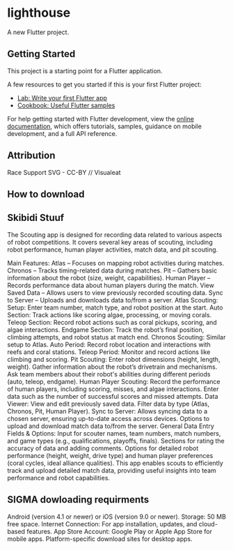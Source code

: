 # lighthouse

A new Flutter project.

## Getting Started

This project is a starting point for a Flutter application.

A few resources to get you started if this is your first Flutter project:

- [Lab: Write your first Flutter app](https://docs.flutter.dev/get-started/codelab)
- [Cookbook: Useful Flutter samples](https://docs.flutter.dev/cookbook)

For help getting started with Flutter development, view the
[online documentation](https://docs.flutter.dev/), which offers tutorials,
samples, guidance on mobile development, and a full API reference.

## Attribution
Race Support SVG - CC-BY // Visualeat
## How to download

## Skibidi Stuuf
The Scouting app is designed for recording data related to various aspects of robot competitions. It covers several key areas of scouting, including robot performance, human player activities, match data, and pit scouting.

Main Features:
Atlas – Focuses on mapping robot activities during matches.
Chronos – Tracks timing-related data during matches.
Pit – Gathers basic information about the robot (size, weight, capabilities).
Human Player – Records performance data about human players during the match.
View Saved Data – Allows users to view previously recorded scouting data.
Sync to Server – Uploads and downloads data to/from a server.
Atlas Scouting:
Setup: Enter team number, match type, and robot position at the start.
Auto Section: Track actions like scoring algae, processing, or moving corals.
Teleop Section: Record robot actions such as coral pickups, scoring, and algae interactions.
Endgame Section: Track the robot’s final position, climbing attempts, and robot status at match end.
Chronos Scouting:
Similar setup to Atlas.
Auto Period: Record robot location and interactions with reefs and coral stations.
Teleop Period: Monitor and record actions like climbing and scoring.
Pit Scouting:
Enter robot dimensions (height, length, weight).
Gather information about the robot’s drivetrain and mechanisms.
Ask team members about their robot's abilities during different periods (auto, teleop, endgame).
Human Player Scouting:
Record the performance of human players, including scoring, misses, and algae interactions.
Enter data such as the number of successful scores and missed attempts.
Data Viewer:
View and edit previously saved data.
Filter data by type (Atlas, Chronos, Pit, Human Player).
Sync to Server:
Allows syncing data to a chosen server, ensuring up-to-date access across devices.
Options to upload and download match data to/from the server.
General Data Entry Fields & Options:
Input for scouter names, team numbers, match numbers, and game types (e.g., qualifications, playoffs, finals).
Sections for rating the accuracy of data and adding comments.
Options for detailed robot performance (height, weight, drive type) and human player preferences (coral cycles, ideal alliance qualities).
This app enables scouts to efficiently track and upload detailed match data, providing useful insights into team performance and robot capabilities.

## SIGMA dowloading requirments
Android (version 4.1 or newer) or iOS (version 9.0 or newer).
Storage: 50 MB free space.
Internet Connection: For app installation, updates, and cloud-based features.
App Store Account:
Google Play or Apple App Store for mobile apps.
Platform-specific download sites for desktop apps.
